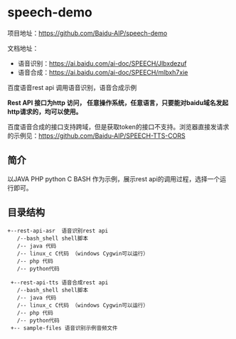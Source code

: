 # speech-demo
项目地址：https://github.com/Baidu-AIP/speech-demo

文档地址：
- 语音识别：https://ai.baidu.com/ai-doc/SPEECH/Jlbxdezuf
- 语音合成：https://ai.baidu.com/ai-doc/SPEECH/mlbxh7xie


百度语音rest api 调用语音识别，语音合成示例

**Rest API 接口为http 访问， 任意操作系统，任意语言，只要能对baidu域名发起http请求的，均可以使用。**

百度语音合成的接口支持跨域，但是获取token的接口不支持。浏览器直接发请求的示例见：https://github.com/Baidu-AIP/SPEECH-TTS-CORS

## 简介

以JAVA PHP python C BASH 作为示例，展示rest api的调用过程，选择一个运行即可。

## 目录结构

```
+--rest-api-asr  语音识别rest api
   /--bash_shell shell脚本
   /-- java 代码 
   /-- linux_c C代码 （windows Cygwin可以运行）
   /-- php 代码
   /-- python代码
 
 +--rest-api-tts 语音合成rest api
   /--bash_shell shell脚本
   /-- java 代码 
   /-- linux_c C代码 （windows Cygwin可以运行）
   /-- php 代码
   /-- python代码
 +-- sample-files 语音识别示例音频文件
```

